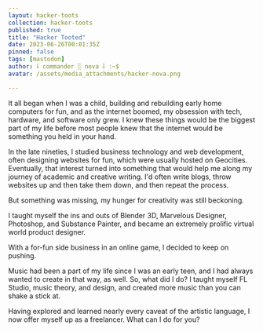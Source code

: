```yaml
---
layout: hacker-toots
collection: hacker-toots
published: true
title: "Hacker Tooted"
date: 2023-06-26T00:01:35Z
pinned: false
tags: [mastodon]
author: ⸸ commander ░ nova ⸸ :~$
avatar: /assets/media_attachments/hacker-nova.png

---
```


<p>It all began when I  was a child, building and rebuilding early home computers for fun, and as the internet boomed, my obsession with tech, hardware, and software only grew. I knew these things would be the biggest part of my life before most people knew that the internet would be something you held in your hand.</p><p>In the late nineties, I studied business technology and web development, often designing websites for fun, which were usually hosted on Geocities. Eventually, that interest turned into something that would help me along my journey of academic and creative writing. I&#39;d often write blogs, throw websites up and then take them down, and then repeat the process.</p><p>But something was missing, my hunger for creativity was still beckoning.</p><p>I taught myself the ins and outs of Blender 3D, Marvelous Designer, Photoshop, and Substance Painter, and became an extremely prolific virtual world product designer. </p><p>With a for-fun side business in an online game, I decided to keep on pushing.</p><p>Music had been a part of my life since I was an early teen, and I had always wanted to create in that way, as well. So, what did I do? I taught myself FL Studio, music theory, and design, and created more music than you can shake a stick at.</p><p>Having explored and learned nearly every caveat of the artistic language, I now offer myself up as a freelancer. What can I do for you?</p>


